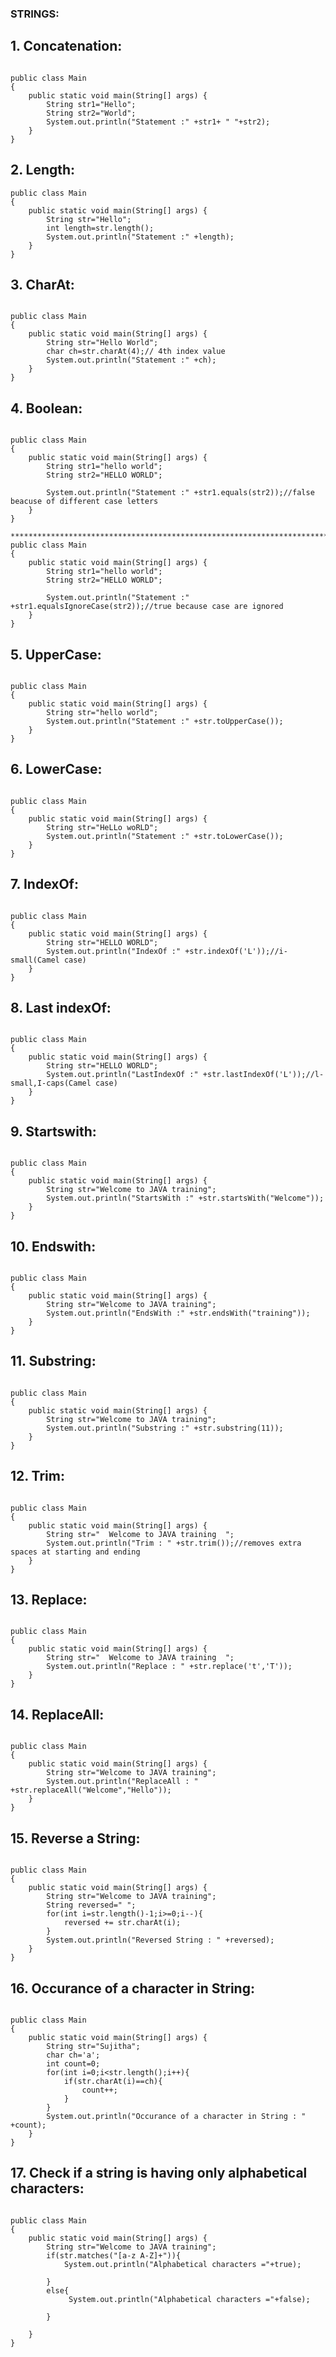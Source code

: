 ### STRINGS:
## 1. Concatenation:
````java[]

public class Main
{
	public static void main(String[] args) {
	    String str1="Hello";
	    String str2="World";
		System.out.println("Statement :" +str1+ " "+str2);
	}
}
````

## 2. Length:
````java[]
public class Main
{
	public static void main(String[] args) {
	    String str="Hello";
	    int length=str.length();
		System.out.println("Statement :" +length);
	}
}
````

## 3. CharAt:
````java[]

public class Main
{
	public static void main(String[] args) {
	    String str="Hello World";
	    char ch=str.charAt(4);// 4th index value
		System.out.println("Statement :" +ch);
	}
}

````

## 4. Boolean:
````java[]

public class Main
{
	public static void main(String[] args) {
	    String str1="hello world";
	    String str2="HELLO WORLD";
	    
		System.out.println("Statement :" +str1.equals(str2));//false beacuse of different case letters
	}
}

*****************************************************************************************************
public class Main
{
	public static void main(String[] args) {
	    String str1="hello world";
	    String str2="HELLO WORLD";
	    
		System.out.println("Statement :" +str1.equalsIgnoreCase(str2));//true because case are ignored
	}
}
````

## 5. UpperCase:
````java[]

public class Main
{
	public static void main(String[] args) {
	    String str="hello world";
		System.out.println("Statement :" +str.toUpperCase());
	}
}
````

## 6. LowerCase:
````java[]

public class Main
{
	public static void main(String[] args) {
	    String str="HeLLo woRLD";
		System.out.println("Statement :" +str.toLowerCase());
	}
}
````

## 7. IndexOf:
````java[]

public class Main
{
	public static void main(String[] args) {
	    String str="HELLO WORLD";
		System.out.println("IndexOf :" +str.indexOf('L'));//i-small(Camel case)
	}
}
````

## 8. Last indexOf: 
````java[]

public class Main
{
	public static void main(String[] args) {
	    String str="HELLO WORLD";
		System.out.println("LastIndexOf :" +str.lastIndexOf('L'));//l-small,I-caps(Camel case)
	}
}
````

## 9. Startswith:
````java[]

public class Main
{
	public static void main(String[] args) {
	    String str="Welcome to JAVA training";
		System.out.println("StartsWith :" +str.startsWith("Welcome"));
	}
}
````

## 10. Endswith:
````java[]

public class Main
{
	public static void main(String[] args) {
	    String str="Welcome to JAVA training";
		System.out.println("EndsWith :" +str.endsWith("training"));
	}
}
````

## 11. Substring:
````java[]

public class Main
{
	public static void main(String[] args) {
	    String str="Welcome to JAVA training";
		System.out.println("Substring :" +str.substring(11));
	}
}
````

## 12. Trim: 
````java[]

public class Main
{
	public static void main(String[] args) {
	    String str="  Welcome to JAVA training  ";
	    System.out.println("Trim : " +str.trim());//removes extra spaces at starting and ending 
	}
}
````

## 13. Replace:
````java[]

public class Main
{
	public static void main(String[] args) {
	    String str="  Welcome to JAVA training  ";
	    System.out.println("Replace : " +str.replace('t','T')); 
	}
}
````

## 14. ReplaceAll:
````java[]

public class Main
{
	public static void main(String[] args) {
	    String str="Welcome to JAVA training";
	    System.out.println("ReplaceAll : " +str.replaceAll("Welcome","Hello")); 
	}
}
````

## 15. Reverse a String:
````java[]

public class Main
{
	public static void main(String[] args) {
	    String str="Welcome to JAVA training";
	    String reversed=" ";
	    for(int i=str.length()-1;i>=0;i--){
	        reversed += str.charAt(i);
	    }
	    System.out.println("Reversed String : " +reversed); 
	}
}
````

## 16. Occurance of a character in String: 
````java[]

public class Main
{
	public static void main(String[] args) {
	    String str="Sujitha";
	    char ch='a';
	    int count=0;
	    for(int i=0;i<str.length();i++){
	        if(str.charAt(i)==ch){
	            count++;
	        }
	    }
	    System.out.println("Occurance of a character in String : " +count); 
	}
}
````

## 17. Check if a string is having only alphabetical characters:
````java[]

public class Main
{
	public static void main(String[] args) {
	    String str="Welcome to JAVA training";
	    if(str.matches("[a-z A-Z]+")){
	        System.out.println("Alphabetical characters ="+true);
	        
	    }
	    else{
	         System.out.println("Alphabetical characters ="+false);
	        
	    }
	   
	}
}
````



## 
````java[]

````
